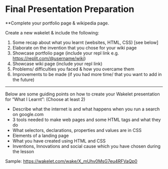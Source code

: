 # Final Presentation Preparation


**Complete your portfolio page & wikipedia page.

Create a new wakelet & include the following:
1. Some recap about what you learnt (websites, HTML, CSS) [see below]
2. Elaborate on the invention that you chose for your wiki page
3. Showcase portfolio page (include your repl link e.g. https://replit.com/@username/wiki)
4. Showcase wiki page (include your repl link)
5. Problems/ difficulties you faced & how you overcame them
6. Improvements to be made (if you had more time/ that you want to add in the future)

---

Below are some guiding points on how to create your Wakelet presentation for “What I Learnt”: (Choose at least 2)
- Describe what the internet is and what happens when you run a search on google.com
- 3 tools needed to make web pages and some HTML tags and what they do
- What selectors, declarations, properties and values are in CSS
- Elements of a landing page 
- What you have created using HTML and CSS
- Inventions, Innovations and social cause which you have chosen during the lesson

Sample: https://wakelet.com/wake/X_mUhv0MsG7eu4RFVaQp0
